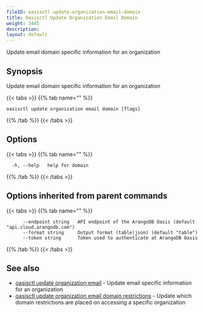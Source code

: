 ```yaml
---
fileID: oasisctl-update-organization-email-domain
title: Oasisctl Update Organization Email Domain
weight: 3445
description: 
layout: default
---
```

Update email domain specific information for an organization

## Synopsis

Update email domain specific information for an organization

{{< tabs >}}
{{% tab name="" %}}
```
oasisctl update organization email domain [flags]
```
{{% /tab %}}
{{< /tabs >}}

## Options

{{< tabs >}}
{{% tab name="" %}}
```
  -h, --help   help for domain
```
{{% /tab %}}
{{< /tabs >}}

## Options inherited from parent commands

{{< tabs >}}
{{% tab name="" %}}
```
      --endpoint string   API endpoint of the ArangoDB Oasis (default "api.cloud.arangodb.com")
      --format string     Output format (table|json) (default "table")
      --token string      Token used to authenticate at ArangoDB Oasis
```
{{% /tab %}}
{{< /tabs >}}

## See also

* [oasisctl update organization email](oasisctl-update-organization-email)	 - Update email specific information for an organization
* [oasisctl update organization email domain restrictions](oasisctl-update-organization-email-domain-restrictions)	 - Update which domain restrictions are placed on accessing a specific organization

